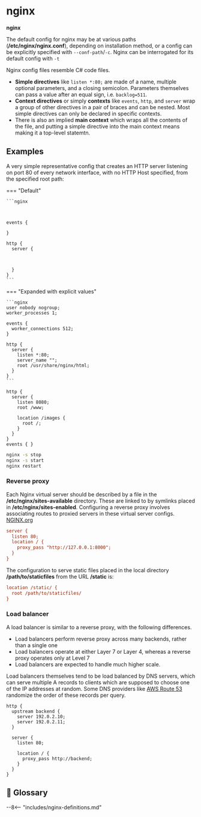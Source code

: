 # nginx

**nginx**

The default config for nginx may be at various paths (**/etc/nginx/nginx.conf**), depending on installation method, or a config can be explicitly specified with `--conf-path`/`-c`.
Nginx can be interrogated for its default config with `-t`

Nginx config files resemble C# code files. 

- **Simple directives** like `listen *:80;` are made of a name, multiple optional parameters, and a closing semicolon. 
Parameters themselves can pass a value after an equal sign, i.e. `backlog=511`.
- **Context directives** or simply **contexts** like `events`, `http`, and `server` wrap a group of other directives in a pair of braces and can be nested.
Most simple directives can only be declared in specific contexts.
- There is also an implied **main context** which wraps all the contents of the file, and putting a simple directive into the main context means making it a top-level statemtn.


## Examples

A very simple representative config that creates an HTTP server listening on port 80 of every network interface, with no HTTP Host specified, from the specified root path:

=== "Default"

    ```nginx
     
       
      
    events {

    }

    http {
      server {



      }
    }
    ```

=== "Expanded with explicit values"

    ```nginx
    user nobody nogroup;
    worker_processes 1;

    events {
      worker_connections 512;
    }

    http {
      server {
        listen *:80;
        server_name "";
        root /usr/share/nginx/html;
      }
    }
    ```



```
http {
  server {
    listen 8080;
    root /www;
    
    location /images {
      root /;
    }
  }
}
events { }
```


```sh
nginx -s stop
nginx -s start
nginx restart
```


### Reverse proxy

Each Nginx virtual server should be described by a file in the **/etc/nginx/sites-available** directory. These are linked to by symlinks placed in **/etc/nginx/sites-enabled**.
Configuring a reverse proxy involves associating routes to proxied servers in these virtual server configs. [NGINX.org](https://docs.nginx.com/nginx/admin-guide/web-server/reverse-proxy/)
```ini
server {
  listen 80;
  location / {
    proxy_pass "http://127.0.0.1:8000";
  }
}
```

The configuration to serve static files placed in the local directory **/path/to/staticfiles** from the URL **/static** is:
```ini
location /static/ {
  root /path/to/staticfiles/
}
```

### Load balancer

A load balancer is similar to a reverse proxy, with the following differences.

- Load balancers perform reverse proxy across many backends, rather than a single one
- Load balancers operate at either Layer 7 or Layer 4, whereas a reverse proxy operates only at Level 7
- Load balancers are expected to handle much higher scale.

Load balancers themselves tend to be load balanced by DNS servers, which can serve multiple A records to clients which are supposed to choose one of the IP addresses at random.
Some DNS providers like [AWS Route 53](/Cloud#route-53) randomize the order of these records per query.

```nginx
http {
  upstream backend {
    server 192.0.2.10;
    server 192.0.2.11;
  }

  server {
    listen 80;

    location / {
      proxy_pass http://backend;
    }
  }
}
```

## 📘 Glossary

--8<-- "includes/nginx-definitions.md"
